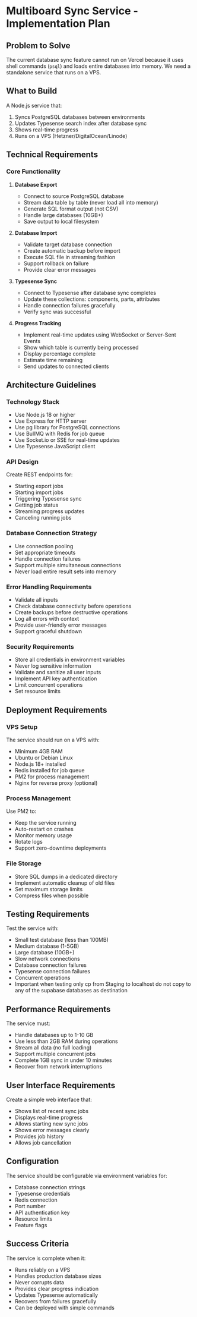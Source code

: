 # Multiboard Sync Service - Implementation Plan

## Problem to Solve

The current database sync feature cannot run on Vercel because it uses shell commands (`psql`) and loads entire databases into memory. We need a standalone service that runs on a VPS.

## What to Build

A Node.js service that:
1. Syncs PostgreSQL databases between environments
2. Updates Typesense search index after database sync
3. Shows real-time progress
4. Runs on a VPS (Hetzner/DigitalOcean/Linode)

## Technical Requirements

### Core Functionality

1. **Database Export**
   - Connect to source PostgreSQL database
   - Stream data table by table (never load all into memory)
   - Generate SQL format output (not CSV)
   - Handle large databases (10GB+)
   - Save output to local filesystem

2. **Database Import**
   - Validate target database connection
   - Create automatic backup before import
   - Execute SQL file in streaming fashion
   - Support rollback on failure
   - Provide clear error messages

3. **Typesense Sync**
   - Connect to Typesense after database sync completes
   - Update these collections: components, parts, attributes
   - Handle connection failures gracefully
   - Verify sync was successful

4. **Progress Tracking**
   - Implement real-time updates using WebSocket or Server-Sent Events
   - Show which table is currently being processed
   - Display percentage complete
   - Estimate time remaining
   - Send updates to connected clients

## Architecture Guidelines

### Technology Stack
- Use Node.js 18 or higher
- Use Express for HTTP server
- Use pg library for PostgreSQL connections
- Use BullMQ with Redis for job queue
- Use Socket.io or SSE for real-time updates
- Use Typesense JavaScript client

### API Design
Create REST endpoints for:
- Starting export jobs
- Starting import jobs
- Triggering Typesense sync
- Getting job status
- Streaming progress updates
- Canceling running jobs

### Database Connection Strategy
- Use connection pooling
- Set appropriate timeouts
- Handle connection failures
- Support multiple simultaneous connections
- Never load entire result sets into memory

### Error Handling Requirements
- Validate all inputs
- Check database connectivity before operations
- Create backups before destructive operations
- Log all errors with context
- Provide user-friendly error messages
- Support graceful shutdown

### Security Requirements
- Store all credentials in environment variables
- Never log sensitive information
- Validate and sanitize all user inputs
- Implement API key authentication
- Limit concurrent operations
- Set resource limits

## Deployment Requirements

### VPS Setup
The service should run on a VPS with:
- Minimum 4GB RAM
- Ubuntu or Debian Linux
- Node.js 18+ installed
- Redis installed for job queue
- PM2 for process management
- Nginx for reverse proxy (optional)

### Process Management
Use PM2 to:
- Keep the service running
- Auto-restart on crashes
- Monitor memory usage
- Rotate logs
- Support zero-downtime deployments

### File Storage
- Store SQL dumps in a dedicated directory
- Implement automatic cleanup of old files
- Set maximum storage limits
- Compress files when possible

## Testing Requirements

Test the service with:
- Small test database (less than 100MB)
- Medium database (1-5GB)
- Large database (10GB+)
- Slow network connections
- Database connection failures
- Typesense connection failures
- Concurrent operations
- Important when testing only cp from Staging to localhost do not copy to any of the supabase databases as destination

## Performance Requirements

The service must:
- Handle databases up to 1-10 GB
- Use less than 2GB RAM during operations
- Stream all data (no full loading)
- Support multiple concurrent jobs
- Complete 1GB sync in under 10 minutes
- Recover from network interruptions

## User Interface Requirements

Create a simple web interface that:
- Shows list of recent sync jobs
- Displays real-time progress
- Allows starting new sync jobs
- Shows error messages clearly
- Provides job history
- Allows job cancellation

## Configuration

The service should be configurable via environment variables for:
- Database connection strings
- Typesense credentials
- Redis connection
- Port number
- API authentication key
- Resource limits
- Feature flags

## Success Criteria

The service is complete when it:
- Runs reliably on a VPS
- Handles production database sizes
- Never corrupts data
- Provides clear progress indication
- Updates Typesense automatically
- Recovers from failures gracefully
- Can be deployed with simple commands